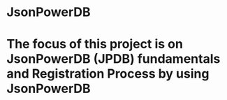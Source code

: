 # JsonPowerDB
# The focus of this project is on JsonPowerDB (JPDB) fundamentals and Registration Process by using JsonPowerDB
